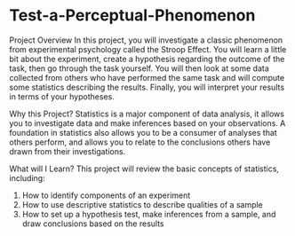 # Test-a-Perceptual-Phenomenon
Project Overview In this project, you will investigate a classic phenomenon from experimental psychology called the Stroop Effect. 
You will learn a little bit about the experiment, create a hypothesis regarding the outcome of the task, then go through the task 
yourself. You will then look at some data collected from others who have performed the same task and will compute some statistics 
describing the results. Finally, you will interpret your results in terms of your hypotheses.  

Why this Project? 
Statistics is a major component of data analysis, it allows you to investigate data and make inferences based on your observations. 
A foundation in statistics also allows you to be a consumer of analyses that others perform, and allows you to relate to the conclusions 
others have drawn from their investigations.  

What will I Learn? 
This project will review the basic concepts of statistics, including:  
1. How to identify components of an experiment 
2. How to use descriptive statistics to describe qualities of a sample 
3. How to set up a hypothesis test, make inferences from a sample, and draw conclusions based on the results
